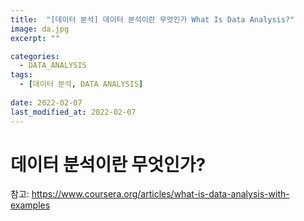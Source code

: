 ```yaml
---
title:  "[데이터 분석] 데이터 분석이란 무엇인가 What Is Data Analysis?"
image: da.jpg
excerpt: ""

categories:
  - DATA_ANALYSIS
tags:
  - [데이터 분석, DATA ANALYSIS]
 
date: 2022-02-07
last_modified_at: 2022-02-07
---
```


# 데이터 분석이란 무엇인가?

참고: https://www.coursera.org/articles/what-is-data-analysis-with-examples
